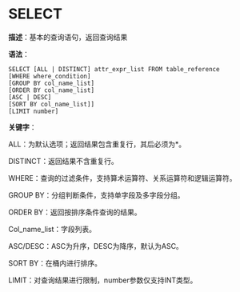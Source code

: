 

# SELECT

**描述**：基本的查询语句，返回查询结果

**语法**：

    SELECT [ALL | DISTINCT] attr_expr_list FROM table_reference 
    [WHERE where_condition] 
    [GROUP BY col_name_list] 
    [ORDER BY col_name_list]
    [ASC | DESC] 
    [SORT BY col_name_list]] 
    [LIMIT number]

**关键字**：

ALL：为默认选项；返回结果包含重复行，其后必须为\*。

DISTINCT：返回结果不含重复行。

WHERE：查询的过滤条件，支持算术运算符、关系运算符和逻辑运算符。

GROUP BY：分组判断条件，支持单字段及多字段分组。

ORDER BY：返回按排序条件查询的结果。

Col\_name\_list：字段列表。

ASC/DESC：ASC为升序，DESC为降序，默认为ASC。

SORT BY：在桶内进行排序。

LIMIT：对查询结果进行限制，number参数仅支持INT类型。
